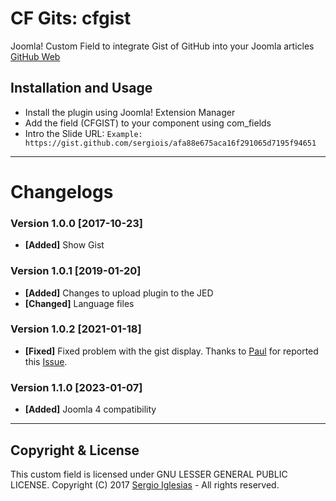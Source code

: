 # CF Gits: cfgist
Joomla! Custom Field to integrate Gist of GitHub into your Joomla articles
[GitHub Web](https://sergiois.github.io/cfgist.html "CF Gist")

## Installation and Usage
* Install the plugin using Joomla! Extension Manager
* Add the field (CFGIST) to your component using com_fields
* Intro the Slide URL:
`Example: https://gist.github.com/sergiois/afa88e675aca16f291065d7195f94651`

* * *

# Changelogs

### Version 1.0.0 [2017-10-23]
* **[Added]** Show Gist

### Version 1.0.1 [2019-01-20]
* **[Added]** Changes to upload plugin to the JED
* **[Changed]** Language files

### Version 1.0.2 [2021-01-18]
* **[Fixed]** Fixed problem with the gist display. Thanks to [Paul](https://github.com/runette) for reported this [Issue](https://https://github.com/sergiois/cfgist/issues/1).

### Version 1.1.0 [2023-01-07]
* **[Added]** Joomla 4 compatibility

* * *

## Copyright & License
This custom field is licensed under GNU LESSER GENERAL PUBLIC LICENSE.
Copyright (C) 2017 [Sergio Iglesias](https://sergioiglesias.net) - All rights reserved.